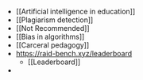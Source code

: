 - [[Artificial intelligence in education]]
- [[Plagiarism detection]]
- [[Not Recommended]]
- [[Bias in algorithms]]
- [[Carceral pedagogy]]
- https://raid-bench.xyz/leaderboard
	- [[Leaderboard]]
-